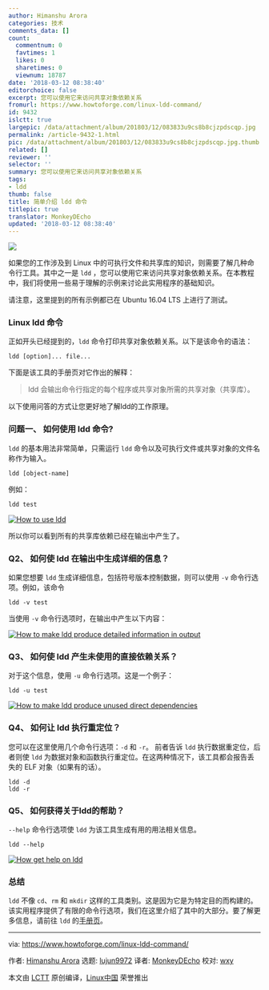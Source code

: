 ```yaml
---
author: Himanshu Arora
categories: 技术
comments_data: []
count:
  commentnum: 0
  favtimes: 1
  likes: 0
  sharetimes: 0
  viewnum: 18787
date: '2018-03-12 08:38:40'
editorchoice: false
excerpt: 您可以使用它来访问共享对象依赖关系
fromurl: https://www.howtoforge.com/linux-ldd-command/
id: 9432
islctt: true
largepic: /data/attachment/album/201803/12/083833u9cs8b8cjzpdscqp.jpg
permalink: /article-9432-1.html
pic: /data/attachment/album/201803/12/083833u9cs8b8cjzpdscqp.jpg.thumb.jpg
related: []
reviewer: ''
selector: ''
summary: 您可以使用它来访问共享对象依赖关系
tags:
- ldd
thumb: false
title: 简单介绍 ldd 命令
titlepic: true
translator: MonkeyDEcho
updated: '2018-03-12 08:38:40'
---
```


![](/data/attachment/album/201803/12/083833u9cs8b8cjzpdscqp.jpg)


如果您的工作涉及到 Linux 中的可执行文件和共享库的知识，则需要了解几种命令行工具。其中之一是 `ldd` ，您可以使用它来访问共享对象依赖关系。在本教程中，我们将使用一些易于理解的示例来讨论此实用程序的基础知识。


请注意，这里提到的所有示例都已在 Ubuntu 16.04 LTS 上进行了测试。


### Linux ldd 命令


正如开头已经提到的，`ldd` 命令打印共享对象依赖关系。以下是该命令的语法：



```
ldd [option]... file...

```

下面是该工具的手册页对它作出的解释：



> 
> ldd 会输出命令行指定的每个程序或共享对象所需的共享对象（共享库）。
> 
> 
> 


以下使用问答的方式让您更好地了解ldd的工作原理。


### 问题一、 如何使用 ldd 命令?


`ldd` 的基本用法非常简单，只需运行 `ldd` 命令以及可执行文件或共享对象的文件名称作为输入。



```
ldd [object-name]

```

例如：



```
ldd test

```

[![How to use ldd](/data/attachment/album/201803/12/083841uxbn7nenyyo7b03e.png)](https://www.howtoforge.com/images/command-tutorial/big/ldd-basic.png)


所以你可以看到所有的共享库依赖已经在输出中产生了。


### Q2、 如何使 ldd 在输出中生成详细的信息？


如果您想要 `ldd` 生成详细信息，包括符号版本控制数据，则可以使用 `-v` 命令行选项。例如，该命令



```
ldd -v test

```

当使用 `-v` 命令行选项时，在输出中产生以下内容：


[![How to make ldd produce detailed information in output](/data/attachment/album/201803/12/083841fpwy5p0eejupp73m.png)](https://www.howtoforge.com/images/command-tutorial/big/ldd-v-option.png)


### Q3、 如何使 ldd 产生未使用的直接依赖关系？


对于这个信息，使用 `-u` 命令行选项。这是一个例子：



```
ldd -u test

```

[![How to make ldd produce unused direct dependencies](/data/attachment/album/201803/12/083841hl2tuc3q09q3300q.png)](https://www.howtoforge.com/images/command-tutorial/big/ldd-u-test.png)


### Q4、 如何让 ldd 执行重定位？


您可以在这里使用几个命令行选项：`-d` 和 `-r`。 前者告诉 `ldd` 执行数据重定位，后者则使 `ldd` 为数据对象和函数执行重定位。在这两种情况下，该工具都会报告丢失的 ELF 对象（如果有的话）。



```
ldd -d
ldd -r

```

### Q5、 如何获得关于ldd的帮助？


`--help` 命令行选项使 `ldd` 为该工具生成有用的用法相关信息。



```
ldd --help

```

[![How get help on ldd](/data/attachment/album/201803/12/083842n8i944seaaatvqns.png)](https://www.howtoforge.com/images/command-tutorial/big/ldd-help-option.png)


### 总结


`ldd` 不像 `cd`、`rm` 和 `mkdir` 这样的工具类别。这是因为它是为特定目的而构建的。该实用程序提供了有限的命令行选项，我们在这里介绍了其中的大部分。要了解更多信息，请前往 `ldd` 的[手册页](https://linux.die.net/man/1/ldd)。




---


via: <https://www.howtoforge.com/linux-ldd-command/>


作者: [Himanshu Arora](https://www.howtoforge.com/) 选题: [lujun9972](https://github.com/lujun9972) 译者: [MonkeyDEcho](https://github.com/MonkeyDEcho) 校对: [wxy](https://github.com/wxy)


本文由 [LCTT](https://github.com/LCTT/TranslateProject) 原创编译，[Linux中国](https://linux.cn/) 荣誉推出
